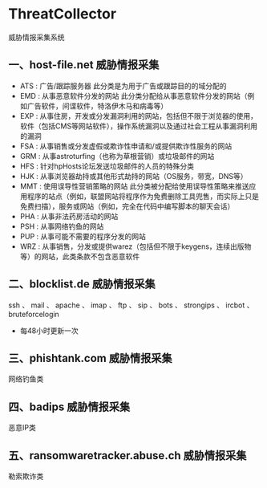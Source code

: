 # ThreatCollector
威胁情报采集系统

## 一、host-file.net 威胁情报采集
* ATS : 广告/跟踪服务器 此分类是为用于广告或跟踪目的的域分配的
* EMD : 从事恶意软件分发的网站 此分类分配给从事恶意软件分发的网站（例如广告软件，间谍软件，特洛伊木马和病毒等）
* EXP : 从事住房，开发或分发漏洞利用的网站，包括但不限于浏览器的使用，软件（包括CMS等网站软件），操作系统漏洞以及通过社会工程从事漏洞利用的漏洞
* FSA : 从事销售或分发虚假或欺诈性申请和/或提供欺诈性服务的网站
* GRM : 从事astroturfing（也称为草根营销）或垃圾邮件的网站
* HFS : 针对hpHosts论坛发送垃圾邮件的人员的特殊分类
* HJK : 从事浏览器劫持或其他形式劫持的网站（OS服务，带宽，DNS等）
* MMT : 使用误导性营销策略的网站 此分类被分配给使用误导性策略来推送应用程序的站点（例如，联盟网站将程序作为免费删除工具兜售，而实际上只是免费扫描），服务或网站（例如，完全在代码中编写脚本的聊天会话）
* PHA : 从事非法药房活动的网站
* PSH : 从事网络钓鱼的网站
* PUP : 从事可能不需要的程序分发的网站
* WRZ : 从事销售，分发或提供warez（包括但不限于keygens，连续出版物等）的网站，此类条款不包含恶意软件


## 二、blocklist.de 威胁情报采集
ssh 、 mail 、 apache  、 imap  、 ftp  、 sip  、 bots  、 strongips  、 ircbot  、 bruteforcelogin 

* 每48小时更新一次


## 三、phishtank.com 威胁情报采集

网络钓鱼类

## 四、badips 威胁情报采集

恶意IP类

## 五、ransomwaretracker.abuse.ch 威胁情报采集

勒索欺诈类

